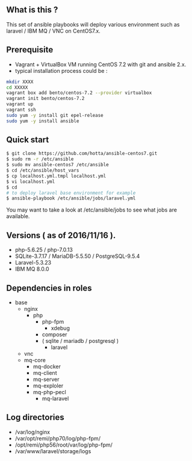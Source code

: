 ## What is this ?

This set of ansible playbooks will deploy various environment such as laravel / IBM MQ / VNC on CentOS7.x.

## Prerequisite

- Vagrant + VirtualBox VM running CentOS 7.2 with git and ansible 2.x.
- typical installation process could be :

```bash
mkdir XXXX
cd XXXXX
vagrant box add bento/centos-7.2 --provider virtualbox
vagrant init bento/centos-7.2 
vagrant up
vagrant ssh
sudo yum -y install git epel-release
sudo yum -y install ansible
```

## Quick start

```bash
$ git clone https://github.com/hotta/ansible-centos7.git
$ sudo rm -r /etc/ansible
$ sudo mv ansible-centos7 /etc/ansible
$ cd /etc/ansible/host_vars
$ cp localhost.yml.tmpl localhost.yml
$ vi localhost.yml 
$ cd
# to deploy laravel base environment for example
$ ansible-playbook /etc/ansible/jobs/laravel.yml
```

You may want to take a look at /etc/ansible/jobs to see what jobs are
available.

## Versions ( as of 2016/11/16 ).

- php-5.6.25 / php-7.0.13
- SQLite-3.7.17 / MariaDB-5.5.50 / PostgreSQL-9.5.4
- Laravel-5.3.23
- IBM MQ 8.0.0

## Dependencies in roles

- base
  - nginx
    - php
      - php-fpm
        - xdebug
      - composer
      - ( sqlite / mariadb / postgresql )
        - laravel
  - vnc
  - mq-core
    - mq-docker
    - mq-client
    - mq-server
    - mq-exploler
    - mq-php-pecl
      - mq-laravel

## Log directories

- /var/log/nginx
- /var/opt/remi/php70/log/php-fpm/
- /opt/remi/php56/root/var/log/php-fpm/
- /var/www/laravel/storage/logs
